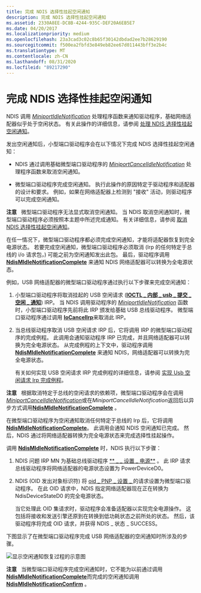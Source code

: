 ```yaml
---
title: 完成 NDIS 选择性挂起空闲通知
description: 完成 NDIS 选择性挂起空闲通知
ms.assetid: 2330A8EE-DC8B-4244-935C-DEF20A6EB5E7
ms.date: 04/20/2017
ms.localizationpriority: medium
ms.openlocfilehash: 23a3cad3c02c8b65f30142dbdad2ee7b28629190
ms.sourcegitcommit: f500ea2fbfd3e849eb82ee67d011443bff3e2b4c
ms.translationtype: MT
ms.contentlocale: zh-CN
ms.lasthandoff: 08/31/2020
ms.locfileid: "89217290"
---
```

# <a name="completing-the-ndis-selective-suspend-idle-notification"></a>完成 NDIS 选择性挂起空闲通知


NDIS 调用 [*MiniportIdleNotification*](/windows-hardware/drivers/ddi/ndis/nc-ndis-miniport_idle_notification) 处理程序函数来通知驱动程序，基础网络适配器似乎处于空闲状态。 有关此操作的详细信息，请参阅 [处理 NDIS 选择性挂起空闲通知](handling-the-ndis-selective-suspend-idle-notification.md)。

发出空闲通知后，小型端口驱动程序会在以下情况下完成 NDIS 选择性挂起空闲通知：

-   NDIS 通过调用基础微型端口驱动程序的 [*MiniportCancelIdleNotification*](/windows-hardware/drivers/ddi/ndis/nc-ndis-miniport_cancel_idle_notification) 处理程序函数来取消空闲通知。

-   微型端口驱动程序完成空闲通知。 执行此操作的原因特定于驱动程序和适配器的设计和要求。 例如，如果在网络适配器上检测到 "接收" 活动，则驱动程序可以完成空闲通知。

**注意**   微型端口驱动程序无法显式取消空闲通知。 当 NDIS 取消空闲通知时，微型端口驱动程序必须按照本主题中所述完成通知。 有关详细信息，请参阅 [取消 NDIS 选择性挂起空闲通知](canceling-the-ndis-selective-suspend-idle-notification.md)。

 

在任一情况下，微型端口驱动程序都必须完成空闲通知，才能将适配器恢复到完全电源状态。 若要完成空闲通知，微型端口驱动程序必须取消 (Irp 的任何特定于总线的 i/o 请求包，) 可能之前为空闲通知发出此包。 最后，驱动程序调用 [**NdisMIdleNotificationComplete**](/windows-hardware/drivers/ddi/ndis/nf-ndis-ndismidlenotificationcomplete) 来通知 NDIS 网络适配器可以转换为全电源状态。

例如，USB 网络适配器的微型端口驱动程序通过执行以下步骤来完成空闲通知：

1.  小型端口驱动程序将取消挂起的 USB 空闲请求 ([**IOCTL \_ 内部 \_ usb \_ 提交 \_ 空闲 \_ 通知**](/windows-hardware/drivers/ddi/usbioctl/ni-usbioctl-ioctl_internal_usb_submit_idle_notification)) IRP。 当 NDIS 调用驱动程序的 [*MiniportIdleNotification*](/windows-hardware/drivers/ddi/ndis/nc-ndis-miniport_idle_notification) 函数时，小型端口驱动程序先前将此 IRP 颁发给基础 USB 总线驱动程序。 微型端口驱动程序通过调用 [**IoCancelIrp**](/windows-hardware/drivers/ddi/wdm/nf-wdm-iocancelirp)来取消此 IRP。

2.  当总线驱动程序取消 USB 空闲请求 IRP 后，它将调用 IRP 的微型端口驱动程序的完成例程。 此调用会通知驱动程序 IRP 已完成，并且网络适配器可以转换为完全电源状态。 从完成例程的上下文中，驱动程序调用 [**NdisMIdleNotificationComplete**](/windows-hardware/drivers/ddi/ndis/nf-ndis-ndismidlenotificationcomplete) 来通知 NDIS，网络适配器可以转换为完全电源状态。

    有关如何实现 USB 空闲请求 IRP 完成例程的详细信息，请参阅 [实现 Usb 空闲请求 Irp 完成例程](implementing-a-usb-idle-request-irp-completion-routine.md)。

**注意**   根据取消特定于总线的空闲请求的依赖项，微型端口驱动程序会在调用[*MiniportCancelIdleNotification*](/windows-hardware/drivers/ddi/ndis/nc-ndis-miniport_cancel_idle_notification)或在*MiniportCancelIdleNotification*返回后以异步方式调用[**NdisMIdleNotificationComplete**](/windows-hardware/drivers/ddi/ndis/nf-ndis-ndismidlenotificationcomplete) 。

 

在微型端口驱动程序为空闲通知取消任何特定于总线的 Irp 后，它将调用 [**NdisMIdleNotificationComplete**](/windows-hardware/drivers/ddi/ndis/nf-ndis-ndismidlenotificationcomplete)。 此调用会通知 NDIS 空闲通知已完成。 然后，NDIS 通过将网络适配器转换为完全电源状态来完成选择性挂起操作。

调用 [**NdisMIdleNotificationComplete**](/windows-hardware/drivers/ddi/ndis/nf-ndis-ndismidlenotificationcomplete) 时，NDIS 执行以下步骤：

1.  NDIS 问题 IRP MN 为基础总线驱动程序 [** \_ \_ 设置 \_ 电源**](../kernel/irp-mn-set-power.md) 。 此 IRP 请求总线驱动程序将网络适配器的电源状态设置为 PowerDeviceD0。

2.  NDIS (OID 发出对象标识符) 将 [oid \_ PNP \_ 设置 \_ ](./oid-pnp-set-power.md) 的请求设置为微型端口驱动程序。 在此 OID 请求中，NDIS 指定网络适配器现在正在转换为 NdisDeviceStateD0 的完全电源状态。

    当它处理此 OID 集请求时，驱动程序会准备适配器以实现完全电源操作。 这包括将接收和发送引擎还原到在转换到低功耗状态之前所处的状态。 然后，该驱动程序将完成 OID 请求，并获得 NDIS \_ 状态 \_ SUCCESS。

下图显示了在微型端口驱动程序完成 USB 网络适配器的空闲通知时所涉及的步骤。

![显示空闲通知恢复过程的示意图](images/ndis-ss-idle-notification-complete.png)

**注意**   当微型端口驱动程序完成空闲通知时，它不能为以前通过调用[**NdisMIdleNotificationComplete**](/windows-hardware/drivers/ddi/ndis/nf-ndis-ndismidlenotificationcomplete)而完成的空闲通知调用[**NdisMIdleNotificationConfirm**](/windows-hardware/drivers/ddi/ndis/nf-ndis-ndismidlenotificationconfirm) 。

 

 

